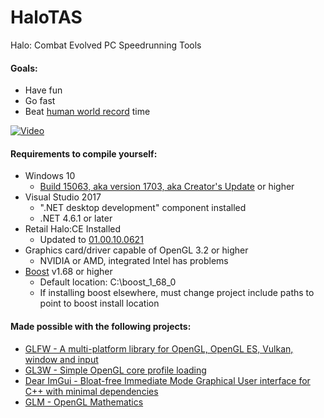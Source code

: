 # HaloTAS
Halo: Combat Evolved PC Speedrunning Tools

#### Goals:
- Have fun
- Go fast
- Beat [human world record](https://haloruns.com/records?lb=0100) time

[![Video](https://img.youtube.com/vi/RUU3LAm7NqQ/0.jpg)](https://www.youtube.com/watch?v=RUU3LAm7NqQ)

#### Requirements to compile yourself:
- Windows 10
    - [Build 15063, aka version 1703, aka Creator's Update](https://en.wikipedia.org/wiki/Windows_10_version_history#Rings) or higher
- Visual Studio 2017
    - ".NET desktop development" component installed
    - .NET 4.6.1 or later
- Retail Halo:CE Installed
    - Updated to [01.00.10.0621](http://halo.bungie.net/images/games/halopc/patch/110/halopc-patch-1.0.10.exe)
- Graphics card/driver capable of OpenGL 3.2 or higher
    - NVIDIA or AMD, integrated Intel has problems
- [Boost](https://www.boost.org/users/download/) v1.68 or higher
    - Default location: C:\boost_1_68_0
	- If installing boost elsewhere, must change project include paths to point to boost install location

#### Made possible with the following projects:

- [GLFW - A multi-platform library for OpenGL, OpenGL ES, Vulkan, window and input ][glfw]
- [GL3W - Simple OpenGL core profile loading][gl3w]
- [Dear ImGui - Bloat-free Immediate Mode Graphical User interface for C++ with minimal dependencies][imgui]
- [GLM - OpenGL Mathematics][glm]

 [glfw]: <https://github.com/glfw/glfw>
 [gl3w]: <https://github.com/skaslev/gl3w>
 [imgui]: <https://github.com/ocornut/imgui>
 [glm]: <https://github.com/g-truc/glm>
 
 [video1]: https://www.youtube.com/watch?v=RUU3LAm7NqQ
